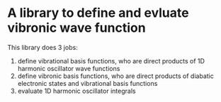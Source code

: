 # A library to define and evluate vibronic wave function
This library does 3 jobs:
1. define vibrational basis functions, who are direct products of 1D harmonic oscillator wave functions
2. define vibronic basis functions, who are direct products of diabatic electronic states and vibrational basis functions
3. evaluate 1D harmonic oscillator integrals
